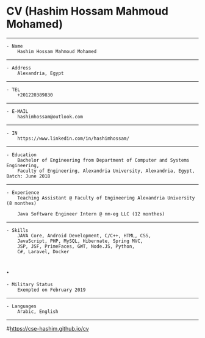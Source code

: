 # CV (Hashim Hossam Mahmoud Mohamed)
---
	- Name
		Hashim Hossam Mahmoud Mohamed
---
	- Address
		Alexandria, Egypt
---		
	- TEL
		+201220389830
---	
	- E-MAIL
		hashimhossam@outlook.com      
---	
	- IN
		https://www.linkedin.com/in/hashimhossam/    
---	
	- Education
		Bachelor of Engineering from Department of Computer and Systems Engineering,
		Faculty of Engineering, Alexandria University, Alexandria, Egypt, Batch: June 2018
---	
	- Experience
		Teaching Assistant @ Faculty of Engineering Alexandria University (8 monthes)

		Java Software Engineer Intern @ nm-eg LLC (12 monthes)
---	
	- Skills
		JAVA Core, Android Development, C/C++, HTML, CSS,
		JavaScript, PHP, MySQL, Hibernate, Spring MVC,
		JSP, JSF, PrimeFaces, GWT, Node.JS, Python,
		C#, Laravel, Docker
.
---	
	- Military Status
		Exempted on February 2019
---	
	- Languages
		Arabic, English
---
#https://cse-hashim.github.io/cv